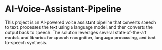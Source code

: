 # AI-Voice-Assistant-Pipeline
This project is an AI-powered voice assistant pipeline that converts speech to text, processes the text using a language model, and then converts the output back to speech. The solution leverages several state-of-the-art models and libraries for speech recognition, language processing, and text-to-speech synthesis.
